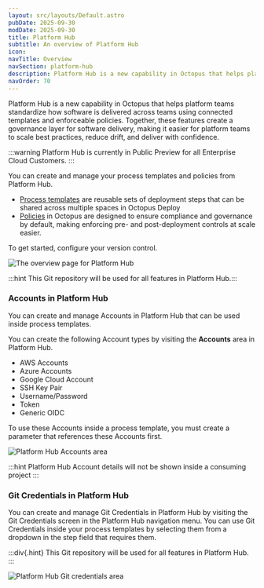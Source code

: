 ```yaml
---
layout: src/layouts/Default.astro
pubDate: 2025-09-30
modDate: 2025-09-30
title: Platform Hub
subtitle: An overview of Platform Hub
icon: 
navTitle: Overview
navSection: platform-hub
description: Platform Hub is a new capability in Octopus that helps platform teams standardize how software is delivered across teams using connected templates and enforceable policies. Together, these features create a governance layer for software delivery, making it easier for platform teams to scale best practices, reduce drift, and deliver with confidence.
navOrder: 70
---
```


Platform Hub is a new capability in Octopus that helps platform teams standardize how software is delivered across teams using connected templates and enforceable policies. Together, these features create a governance layer for software delivery, making it easier for platform teams to scale best practices, reduce drift, and deliver with confidence.

:::warning
Platform Hub is currently in Public Preview for all Enterprise Cloud Customers.
:::

You can create and manage your process templates and policies from Platform Hub.

- [Process templates](/docs/platform-hub/process-templates) are reusable sets of deployment steps that can be shared across multiple spaces in Octopus Deploy
- [Policies](/docs/platform-hub) in Octopus are designed to ensure compliance and governance by default, making enforcing pre- and post-deployment controls at scale easier.

To get started, configure your version control.

![The overview page for Platform Hub](/docs/platform-hub/platform-hub-overview.png)

:::hint This Git repository will be used for all features in Platform Hub.:::

### Accounts in Platform Hub

You can create and manage Accounts in Platform Hub that can be used inside process templates.

You can create the following Account types by visiting the **Accounts** area in Platform Hub.

- AWS Accounts
- Azure Accounts
- Google Cloud Account
- SSH Key Pair
- Username/Password
- Token
- Generic OIDC

To use these Accounts inside a process template, you must create a parameter that references these Accounts first.

![Platform Hub Accounts area](/docs/platform-hub/platform-hub-accounts.png)

:::hint
Platform Hub Account details will not be shown inside a consuming project
:::

### Git Credentials in Platform Hub

You can create and manage Git Credentials in Platform Hub by visiting the Git Credentials screen in the Platform Hub navigation menu. You can use Git Credentials inside your process templates by selecting them from a dropdown in the step field that requires them.

:::div{.hint}
This Git repository will be used for all features in Platform Hub.
:::

![Platform Hub Git credentials area](/docs/platform-hub/platform-hub-git-credential.png)
